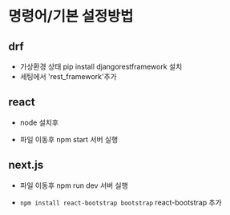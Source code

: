 # 명령어/기본 설정방법

## drf

* 가상환경 상태 pip install djangorestframework 설치
* 세팅에서 'rest_framework'추가

## react

* node 설치후

* 파일 이동후 npm start 서버 실행

## next.js

* 파일 이동후 npm run dev 서버 실행

* ```npm install react-bootstrap bootstrap``` react-bootstrap 추가 

